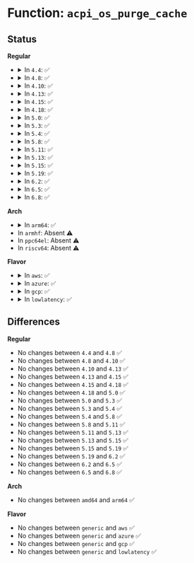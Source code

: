 # Function: <code>acpi_os_purge_cache</code>

## Status
<b>Regular</b>
<ul>
<li>
<details>
<summary>In <code>4.4</code>: ✅</summary>

```c
acpi_status acpi_os_purge_cache(struct kmem_cache *cache);
```

**Collision:** Unique Global

**Inline:** No

**Transformation:** False

**Instances:**

```
In drivers/acpi/osl.c (ffffffff8147a620)
Location: drivers/acpi/osl.c:1758
Inline: False
Direct callers:
  - drivers/acpi/acpica/utxface.c:acpi_purge_cached_objects
  - drivers/acpi/acpica/utxface.c:acpi_purge_cached_objects
  - drivers/acpi/acpica/utxface.c:acpi_purge_cached_objects
  - drivers/acpi/acpica/utxface.c:acpi_purge_cached_objects
```
**Symbols:**

```
ffffffff8147a620-ffffffff8147a632: acpi_os_purge_cache (STB_GLOBAL)
```
</details>
</li>
<li>
<details>
<summary>In <code>4.8</code>: ✅</summary>

```c
acpi_status acpi_os_purge_cache(struct kmem_cache *cache);
```

**Collision:** Unique Global

**Inline:** No

**Transformation:** False

**Instances:**

```
In drivers/acpi/osl.c (ffffffff814c8bee)
Location: drivers/acpi/osl.c:1564
Inline: False
Direct callers:
  - drivers/acpi/acpica/utxface.c:acpi_purge_cached_objects
  - drivers/acpi/acpica/utxface.c:acpi_purge_cached_objects
  - drivers/acpi/acpica/utxface.c:acpi_purge_cached_objects
  - drivers/acpi/acpica/utxface.c:acpi_purge_cached_objects
```
**Symbols:**

```
ffffffff814c8bee-ffffffff814c8c00: acpi_os_purge_cache (STB_GLOBAL)
```
</details>
</li>
<li>
<details>
<summary>In <code>4.10</code>: ✅</summary>

```c
acpi_status acpi_os_purge_cache(struct kmem_cache *cache);
```

**Collision:** Unique Global

**Inline:** No

**Transformation:** False

**Instances:**

```
In drivers/acpi/osl.c (ffffffff814eab32)
Location: drivers/acpi/osl.c:1559
Inline: False
Direct callers:
  - drivers/acpi/acpica/utxface.c:acpi_purge_cached_objects
  - drivers/acpi/acpica/utxface.c:acpi_purge_cached_objects
  - drivers/acpi/acpica/utxface.c:acpi_purge_cached_objects
  - drivers/acpi/acpica/utxface.c:acpi_purge_cached_objects
```
**Symbols:**

```
ffffffff814eab32-ffffffff814eab44: acpi_os_purge_cache (STB_GLOBAL)
```
</details>
</li>
<li>
<details>
<summary>In <code>4.13</code>: ✅</summary>

```c
acpi_status acpi_os_purge_cache(struct kmem_cache *cache);
```

**Collision:** Unique Global

**Inline:** No

**Transformation:** False

**Instances:**

```
In drivers/acpi/osl.c (ffffffff814f69d0)
Location: drivers/acpi/osl.c:1558
Inline: False
Direct callers:
  - drivers/acpi/acpica/utxface.c:acpi_purge_cached_objects
  - drivers/acpi/acpica/utxface.c:acpi_purge_cached_objects
  - drivers/acpi/acpica/utxface.c:acpi_purge_cached_objects
  - drivers/acpi/acpica/utxface.c:acpi_purge_cached_objects
```
**Symbols:**

```
ffffffff814f69d0-ffffffff814f69e2: acpi_os_purge_cache (STB_GLOBAL)
```
</details>
</li>
<li>
<details>
<summary>In <code>4.15</code>: ✅</summary>

```c
acpi_status acpi_os_purge_cache(struct kmem_cache *cache);
```

**Collision:** Unique Global

**Inline:** No

**Transformation:** False

**Instances:**

```
In drivers/acpi/osl.c (ffffffff81537a20)
Location: drivers/acpi/osl.c:1568
Inline: False
Direct callers:
  - drivers/acpi/acpica/utxface.c:acpi_purge_cached_objects
  - drivers/acpi/acpica/utxface.c:acpi_purge_cached_objects
  - drivers/acpi/acpica/utxface.c:acpi_purge_cached_objects
  - drivers/acpi/acpica/utxface.c:acpi_purge_cached_objects
```
**Symbols:**

```
ffffffff81537a20-ffffffff81537a32: acpi_os_purge_cache (STB_GLOBAL)
```
</details>
</li>
<li>
<details>
<summary>In <code>4.18</code>: ✅</summary>

```c
acpi_status acpi_os_purge_cache(struct kmem_cache *cache);
```

**Collision:** Unique Global

**Inline:** No

**Transformation:** False

**Instances:**

```
In drivers/acpi/osl.c (ffffffff8156d5b0)
Location: drivers/acpi/osl.c:1643
Inline: False
Direct callers:
  - drivers/acpi/acpica/utxface.c:acpi_purge_cached_objects
  - drivers/acpi/acpica/utxface.c:acpi_purge_cached_objects
  - drivers/acpi/acpica/utxface.c:acpi_purge_cached_objects
  - drivers/acpi/acpica/utxface.c:acpi_purge_cached_objects
```
**Symbols:**

```
ffffffff8156d5b0-ffffffff8156d5c2: acpi_os_purge_cache (STB_GLOBAL)
```
</details>
</li>
<li>
<details>
<summary>In <code>5.0</code>: ✅</summary>

```c
acpi_status acpi_os_purge_cache(struct kmem_cache *cache);
```

**Collision:** Unique Global

**Inline:** No

**Transformation:** False

**Instances:**

```
In drivers/acpi/osl.c (ffffffff81585170)
Location: drivers/acpi/osl.c:1649
Inline: False
Direct callers:
  - drivers/acpi/acpica/utxface.c:acpi_purge_cached_objects
  - drivers/acpi/acpica/utxface.c:acpi_purge_cached_objects
  - drivers/acpi/acpica/utxface.c:acpi_purge_cached_objects
  - drivers/acpi/acpica/utxface.c:acpi_purge_cached_objects
```
**Symbols:**

```
ffffffff81585170-ffffffff81585182: acpi_os_purge_cache (STB_GLOBAL)
```
</details>
</li>
<li>
<details>
<summary>In <code>5.3</code>: ✅</summary>

```c
acpi_status acpi_os_purge_cache(struct kmem_cache *cache);
```

**Collision:** Unique Global

**Inline:** No

**Transformation:** False

**Instances:**

```
In drivers/acpi/osl.c (ffffffff815b5d90)
Location: drivers/acpi/osl.c:1635
Inline: False
Direct callers:
  - drivers/acpi/acpica/utxface.c:acpi_purge_cached_objects
  - drivers/acpi/acpica/utxface.c:acpi_purge_cached_objects
  - drivers/acpi/acpica/utxface.c:acpi_purge_cached_objects
  - drivers/acpi/acpica/utxface.c:acpi_purge_cached_objects
```
**Symbols:**

```
ffffffff815b5d90-ffffffff815b5da2: acpi_os_purge_cache (STB_GLOBAL)
```
</details>
</li>
<li>
<details>
<summary>In <code>5.4</code>: ✅</summary>

```c
acpi_status acpi_os_purge_cache(struct kmem_cache *cache);
```

**Collision:** Unique Global

**Inline:** No

**Transformation:** False

**Instances:**

```
In drivers/acpi/osl.c (ffffffff815d6fc0)
Location: drivers/acpi/osl.c:1655
Inline: False
Direct callers:
  - drivers/acpi/acpica/utxface.c:acpi_purge_cached_objects
  - drivers/acpi/acpica/utxface.c:acpi_purge_cached_objects
  - drivers/acpi/acpica/utxface.c:acpi_purge_cached_objects
  - drivers/acpi/acpica/utxface.c:acpi_purge_cached_objects
```
**Symbols:**

```
ffffffff815d6fc0-ffffffff815d6fd2: acpi_os_purge_cache (STB_GLOBAL)
```
</details>
</li>
<li>
<details>
<summary>In <code>5.8</code>: ✅</summary>

```c
acpi_status acpi_os_purge_cache(struct kmem_cache *cache);
```

**Collision:** Unique Global

**Inline:** No

**Transformation:** False

**Instances:**

```
In drivers/acpi/osl.c (ffffffff81680cf0)
Location: drivers/acpi/osl.c:1657
Inline: False
Direct callers:
  - drivers/acpi/acpica/utxface.c:acpi_purge_cached_objects
  - drivers/acpi/acpica/utxface.c:acpi_purge_cached_objects
  - drivers/acpi/acpica/utxface.c:acpi_purge_cached_objects
  - drivers/acpi/acpica/utxface.c:acpi_purge_cached_objects
```
**Symbols:**

```
ffffffff81680cf0-ffffffff81680d02: acpi_os_purge_cache (STB_GLOBAL)
```
</details>
</li>
<li>
<details>
<summary>In <code>5.11</code>: ✅</summary>

```c
acpi_status acpi_os_purge_cache(struct kmem_cache *cache);
```

**Collision:** Unique Global

**Inline:** No

**Transformation:** False

**Instances:**

```
In drivers/acpi/osl.c (ffffffff8169f7e0)
Location: drivers/acpi/osl.c:1676
Inline: False
Direct callers:
  - drivers/acpi/acpica/utxface.c:acpi_purge_cached_objects
  - drivers/acpi/acpica/utxface.c:acpi_purge_cached_objects
  - drivers/acpi/acpica/utxface.c:acpi_purge_cached_objects
  - drivers/acpi/acpica/utxface.c:acpi_purge_cached_objects
```
**Symbols:**

```
ffffffff8169f7e0-ffffffff8169f7f2: acpi_os_purge_cache (STB_GLOBAL)
```
</details>
</li>
<li>
<details>
<summary>In <code>5.13</code>: ✅</summary>

```c
acpi_status acpi_os_purge_cache(struct kmem_cache *cache);
```

**Collision:** Unique Global

**Inline:** No

**Transformation:** False

**Instances:**

```
In drivers/acpi/osl.c (ffffffff81682480)
Location: drivers/acpi/osl.c:1666
Inline: False
Direct callers:
  - drivers/acpi/acpica/utxface.c:acpi_purge_cached_objects
  - drivers/acpi/acpica/utxface.c:acpi_purge_cached_objects
  - drivers/acpi/acpica/utxface.c:acpi_purge_cached_objects
  - drivers/acpi/acpica/utxface.c:acpi_purge_cached_objects
```
**Symbols:**

```
ffffffff81682480-ffffffff81682492: acpi_os_purge_cache (STB_GLOBAL)
```
</details>
</li>
<li>
<details>
<summary>In <code>5.15</code>: ✅</summary>

```c
acpi_status acpi_os_purge_cache(struct kmem_cache *cache);
```

**Collision:** Unique Global

**Inline:** No

**Transformation:** False

**Instances:**

```
In drivers/acpi/osl.c (ffffffff816f75f0)
Location: drivers/acpi/osl.c:1661
Inline: False
Direct callers:
  - drivers/acpi/acpica/utxface.c:acpi_purge_cached_objects
  - drivers/acpi/acpica/utxface.c:acpi_purge_cached_objects
  - drivers/acpi/acpica/utxface.c:acpi_purge_cached_objects
  - drivers/acpi/acpica/utxface.c:acpi_purge_cached_objects
```
**Symbols:**

```
ffffffff816f75f0-ffffffff816f7602: acpi_os_purge_cache (STB_GLOBAL)
```
</details>
</li>
<li>
<details>
<summary>In <code>5.19</code>: ✅</summary>

```c
acpi_status acpi_os_purge_cache(struct kmem_cache *cache);
```

**Collision:** Unique Global

**Inline:** No

**Transformation:** False

**Instances:**

```
In drivers/acpi/osl.c (ffffffff81824580)
Location: drivers/acpi/osl.c:1578
Inline: False
Direct callers:
  - drivers/acpi/acpica/utxface.c:acpi_purge_cached_objects
  - drivers/acpi/acpica/utxface.c:acpi_purge_cached_objects
  - drivers/acpi/acpica/utxface.c:acpi_purge_cached_objects
  - drivers/acpi/acpica/utxface.c:acpi_purge_cached_objects
```
**Symbols:**

```
ffffffff81824580-ffffffff81824598: acpi_os_purge_cache (STB_GLOBAL)
```
</details>
</li>
<li>
<details>
<summary>In <code>6.2</code>: ✅</summary>

```c
acpi_status acpi_os_purge_cache(struct kmem_cache *cache);
```

**Collision:** Unique Global

**Inline:** No

**Transformation:** False

**Instances:**

```
In drivers/acpi/osl.c (ffffffff819559f0)
Location: drivers/acpi/osl.c:1578
Inline: False
Direct callers:
  - drivers/acpi/acpica/utxface.c:acpi_purge_cached_objects
  - drivers/acpi/acpica/utxface.c:acpi_purge_cached_objects
  - drivers/acpi/acpica/utxface.c:acpi_purge_cached_objects
  - drivers/acpi/acpica/utxface.c:acpi_purge_cached_objects
```
**Symbols:**

```
ffffffff819559f0-ffffffff81955a08: acpi_os_purge_cache (STB_GLOBAL)
```
</details>
</li>
<li>
<details>
<summary>In <code>6.5</code>: ✅</summary>

```c
acpi_status acpi_os_purge_cache(struct kmem_cache *cache);
```

**Collision:** Unique Global

**Inline:** No

**Transformation:** False

**Instances:**

```
In drivers/acpi/osl.c (ffffffff8199bdf0)
Location: drivers/acpi/osl.c:1578
Inline: False
Direct callers:
  - drivers/acpi/acpica/utxface.c:acpi_purge_cached_objects
  - drivers/acpi/acpica/utxface.c:acpi_purge_cached_objects
  - drivers/acpi/acpica/utxface.c:acpi_purge_cached_objects
  - drivers/acpi/acpica/utxface.c:acpi_purge_cached_objects
```
**Symbols:**

```
ffffffff8199bdf0-ffffffff8199be08: acpi_os_purge_cache (STB_GLOBAL)
```
</details>
</li>
<li>
<details>
<summary>In <code>6.8</code>: ✅</summary>

```c
acpi_status acpi_os_purge_cache(struct kmem_cache *cache);
```

**Collision:** Unique Global

**Inline:** No

**Transformation:** False

**Instances:**

```
In drivers/acpi/osl.c (ffffffff819e4340)
Location: drivers/acpi/osl.c:1571
Inline: False
Direct callers:
  - drivers/acpi/acpica/utxface.c:acpi_purge_cached_objects
  - drivers/acpi/acpica/utxface.c:acpi_purge_cached_objects
  - drivers/acpi/acpica/utxface.c:acpi_purge_cached_objects
  - drivers/acpi/acpica/utxface.c:acpi_purge_cached_objects
```
**Symbols:**

```
ffffffff819e4340-ffffffff819e4358: acpi_os_purge_cache (STB_GLOBAL)
```
</details>
</li>
</ul>
<b>Arch</b>
<ul>
<li>
<details>
<summary>In <code>arm64</code>: ✅</summary>

```c
acpi_status acpi_os_purge_cache(struct kmem_cache *cache);
```

**Collision:** Unique Global

**Inline:** No

**Transformation:** False

**Instances:**

```
In drivers/acpi/osl.c (ffff800010764468)
Location: drivers/acpi/osl.c:1655
Inline: False
Direct callers:
  - drivers/acpi/acpica/utxface.c:acpi_purge_cached_objects
  - drivers/acpi/acpica/utxface.c:acpi_purge_cached_objects
  - drivers/acpi/acpica/utxface.c:acpi_purge_cached_objects
  - drivers/acpi/acpica/utxface.c:acpi_purge_cached_objects
```
**Symbols:**

```
ffff800010764468-ffff800010764498: acpi_os_purge_cache (STB_GLOBAL)
```
</details>
</li>
<li>
In <code>armhf</code>: Absent ⚠️
</li>
<li>
In <code>ppc64el</code>: Absent ⚠️
</li>
<li>
In <code>riscv64</code>: Absent ⚠️
</li>
</ul>
<b>Flavor</b>
<ul>
<li>
<details>
<summary>In <code>aws</code>: ✅</summary>

```c
acpi_status acpi_os_purge_cache(struct kmem_cache *cache);
```

**Collision:** Unique Global

**Inline:** No

**Transformation:** False

**Instances:**

```
In drivers/acpi/osl.c (ffffffff815ca4f0)
Location: drivers/acpi/osl.c:1655
Inline: False
Direct callers:
  - drivers/acpi/acpica/utxface.c:acpi_purge_cached_objects
  - drivers/acpi/acpica/utxface.c:acpi_purge_cached_objects
  - drivers/acpi/acpica/utxface.c:acpi_purge_cached_objects
  - drivers/acpi/acpica/utxface.c:acpi_purge_cached_objects
```
**Symbols:**

```
ffffffff815ca4f0-ffffffff815ca502: acpi_os_purge_cache (STB_GLOBAL)
```
</details>
</li>
<li>
<details>
<summary>In <code>azure</code>: ✅</summary>

```c
acpi_status acpi_os_purge_cache(struct kmem_cache *cache);
```

**Collision:** Unique Global

**Inline:** No

**Transformation:** False

**Instances:**

```
In drivers/acpi/osl.c (ffffffff815b3570)
Location: drivers/acpi/osl.c:1655
Inline: False
Direct callers:
  - drivers/acpi/acpica/utxface.c:acpi_purge_cached_objects
  - drivers/acpi/acpica/utxface.c:acpi_purge_cached_objects
  - drivers/acpi/acpica/utxface.c:acpi_purge_cached_objects
  - drivers/acpi/acpica/utxface.c:acpi_purge_cached_objects
```
**Symbols:**

```
ffffffff815b3570-ffffffff815b3582: acpi_os_purge_cache (STB_GLOBAL)
```
</details>
</li>
<li>
<details>
<summary>In <code>gcp</code>: ✅</summary>

```c
acpi_status acpi_os_purge_cache(struct kmem_cache *cache);
```

**Collision:** Unique Global

**Inline:** No

**Transformation:** False

**Instances:**

```
In drivers/acpi/osl.c (ffffffff815cb2a0)
Location: drivers/acpi/osl.c:1655
Inline: False
Direct callers:
  - drivers/acpi/acpica/utxface.c:acpi_purge_cached_objects
  - drivers/acpi/acpica/utxface.c:acpi_purge_cached_objects
  - drivers/acpi/acpica/utxface.c:acpi_purge_cached_objects
  - drivers/acpi/acpica/utxface.c:acpi_purge_cached_objects
```
**Symbols:**

```
ffffffff815cb2a0-ffffffff815cb2b2: acpi_os_purge_cache (STB_GLOBAL)
```
</details>
</li>
<li>
<details>
<summary>In <code>lowlatency</code>: ✅</summary>

```c
acpi_status acpi_os_purge_cache(struct kmem_cache *cache);
```

**Collision:** Unique Global

**Inline:** No

**Transformation:** False

**Instances:**

```
In drivers/acpi/osl.c (ffffffff815e5140)
Location: drivers/acpi/osl.c:1655
Inline: False
Direct callers:
  - drivers/acpi/acpica/utxface.c:acpi_purge_cached_objects
  - drivers/acpi/acpica/utxface.c:acpi_purge_cached_objects
  - drivers/acpi/acpica/utxface.c:acpi_purge_cached_objects
  - drivers/acpi/acpica/utxface.c:acpi_purge_cached_objects
```
**Symbols:**

```
ffffffff815e5140-ffffffff815e5152: acpi_os_purge_cache (STB_GLOBAL)
```
</details>
</li>
</ul>

## Differences
<b>Regular</b>
<ul>
<li>
No changes between <code>4.4</code> and <code>4.8</code> ✅
</li>
<li>
No changes between <code>4.8</code> and <code>4.10</code> ✅
</li>
<li>
No changes between <code>4.10</code> and <code>4.13</code> ✅
</li>
<li>
No changes between <code>4.13</code> and <code>4.15</code> ✅
</li>
<li>
No changes between <code>4.15</code> and <code>4.18</code> ✅
</li>
<li>
No changes between <code>4.18</code> and <code>5.0</code> ✅
</li>
<li>
No changes between <code>5.0</code> and <code>5.3</code> ✅
</li>
<li>
No changes between <code>5.3</code> and <code>5.4</code> ✅
</li>
<li>
No changes between <code>5.4</code> and <code>5.8</code> ✅
</li>
<li>
No changes between <code>5.8</code> and <code>5.11</code> ✅
</li>
<li>
No changes between <code>5.11</code> and <code>5.13</code> ✅
</li>
<li>
No changes between <code>5.13</code> and <code>5.15</code> ✅
</li>
<li>
No changes between <code>5.15</code> and <code>5.19</code> ✅
</li>
<li>
No changes between <code>5.19</code> and <code>6.2</code> ✅
</li>
<li>
No changes between <code>6.2</code> and <code>6.5</code> ✅
</li>
<li>
No changes between <code>6.5</code> and <code>6.8</code> ✅
</li>
</ul>
<b>Arch</b>
<ul>
<li>
No changes between <code>amd64</code> and <code>arm64</code> ✅
</li>
</ul>
<b>Flavor</b>
<ul>
<li>
No changes between <code>generic</code> and <code>aws</code> ✅
</li>
<li>
No changes between <code>generic</code> and <code>azure</code> ✅
</li>
<li>
No changes between <code>generic</code> and <code>gcp</code> ✅
</li>
<li>
No changes between <code>generic</code> and <code>lowlatency</code> ✅
</li>
</ul>
